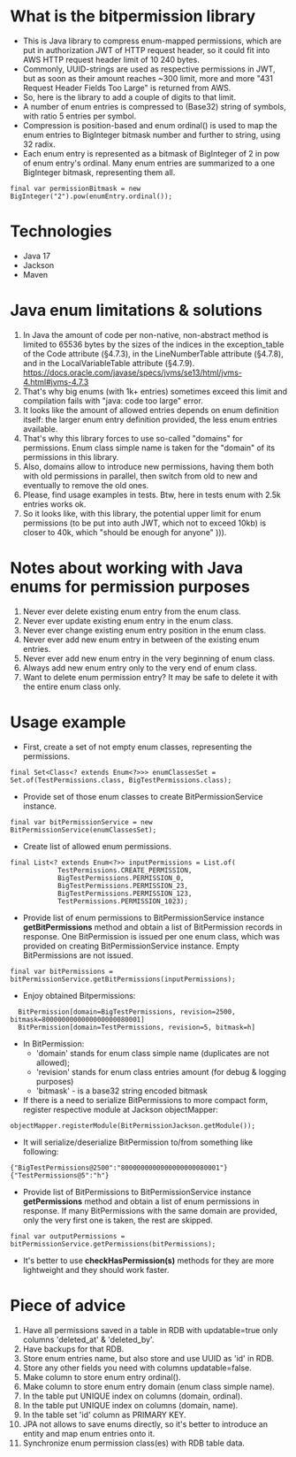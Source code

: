 
# What is the bitpermission library

* This is Java library to compress enum-mapped permissions, which are put in authorization JWT of HTTP request header, so it could fit into AWS HTTP request header limit of 10 240 bytes.
* Commonly, UUID-strings are used as respective permissions in JWT, but as soon as their amount reaches ~300 limit, more and more "431 Request Header Fields Too Large" is returned from AWS.
* So, here is the library to add a couple of digits to that limit.
* A number of enum entries is compressed to (Base32) string of symbols, with ratio 5 entries per symbol.
* Compression is position-based and enum ordinal() is used to map the enum entries to BigInteger bitmask number and further to string, using 32 radix. 
* Each enum entry is represented as a bitmask of BigInteger of 2 in pow of enum entry's ordinal. Many enum entries are summarized to a one BigInteger bitmask, representing them all.
```
final var permissionBitmask = new BigInteger("2").pow(enumEntry.ordinal());
```

# Technologies

* Java 17 
* Jackson
* Maven

# Java enum limitations & solutions

1. In Java the amount of code per non-native, non-abstract method is limited to 65536 bytes by the sizes of the indices in the exception_table of the Code attribute (§4.7.3), in the LineNumberTable attribute (§4.7.8), and in the LocalVariableTable attribute (§4.7.9). https://docs.oracle.com/javase/specs/jvms/se13/html/jvms-4.html#jvms-4.7.3
2. That's why big enums (with 1k+ entries) sometimes exceed this limit and compilation fails with "java: code too large" error.
3. It looks like the amount of allowed entries depends on enum definition itself: the larger enum entry definition provided, the less enum entries available.
4. That's why this library forces to use so-called "domains" for permissions. Enum class simple name is taken for the "domain" of its permissions in this library.
5. Also, domains allow to introduce new permissions, having them both with old permissions in parallel, then switch from old to new and eventually to remove the old ones.
6. Please, find usage examples in tests. Btw, here in tests enum with 2.5k entries works ok.
7. So it looks like, with this library, the potential upper limit for enum permissions (to be put into auth JWT, which not to exceed 10kb) is closer to 40k, which "should be enough for anyone" ))).

# Notes about working with Java enums for permission purposes

1. Never ever delete existing enum entry from the enum class.
2. Never ever update existing enum entry in the enum class.
3. Never ever change existing enum entry position in the enum class.
4. Never ever add new enum entry in between of the existing enum entries.
5. Never ever add new enum entry in the very beginning of enum class. 
6. Always add new enum entry only to the very end of enum class. 
7. Want to delete enum permission entry? It may be safe to delete it with the entire enum class only.

# Usage example

* First, create a set of not empty enum classes, representing the permissions.
```
final Set<Class<? extends Enum<?>>> enumClassesSet = Set.of(TestPermissions.class, BigTestPermissions.class);
```
* Provide set of those enum classes to create BitPermissionService instance.
```
final var bitPermissionService = new BitPermissionService(enumClassesSet);
```
* Create list of allowed enum permissions.
```
final List<? extends Enum<?>> inputPermissions = List.of(
            TestPermissions.CREATE_PERMISSION,
            BigTestPermissions.PERMISSION_0,
            BigTestPermissions.PERMISSION_23,
            BigTestPermissions.PERMISSION_123,
            TestPermissions.PERMISSION_1023);
```
* Provide list of enum permissions to BitPermissionService instance **getBitPermissions** method and obtain a list of BitPermission records in response. One BitPermission is issued per one enum class, which was provided on creating BitPermissionService instance. Empty BitPermissions are not issued.
```
final var bitPermissions = bitPermissionService.getBitPermissions(inputPermissions);
```
* Enjoy obtained Bitpermissions:
```
  BitPermission[domain=BigTestPermissions, revision=2500, bitmask=8000000000000000000080001]
  BitPermission[domain=TestPermissions, revision=5, bitmask=h]
```
* In BitPermission: 
  - 'domain' stands for enum class simple name (duplicates are not allowed);
  - 'revision' stands for enum class entries amount (for debug & logging purposes)
  - 'bitmask' - is a base32 string encoded bitmask
* If there is a need to serialize BitPermissions to more compact form, register respective module at Jackson objectMapper:
```
objectMapper.registerModule(BitPermissionJackson.getModule());
```
* It will serialize/deserialize BitPermission to/from something like following:
```
{"BigTestPermissions@2500":"8000000000000000000080001"}
{"TestPermissions@5":"h"}
```
* Provide list of BitPermissions to BitPermissionService instance **getPermissions** method and obtain a list of enum permissions in response. If many BitPermissions with the same domain are provided, only the very first one is taken, the rest are skipped.
```
final var outputPermissions = bitPermissionService.getPermissions(bitPermissions);
```
* It's better to use **checkHasPermission(s)** methods for they are more lightweight and they should work faster.

# Piece of advice

1. Have all permissions saved in a table in RDB with updatable=true only columns 'deleted_at' & 'deleted_by'.
2. Have backups for that RDB.
3. Store enum entries name, but also store and use UUID as 'id' in RDB.
4. Store any other fields you need with columns updatable=false.
5. Make column to store enum entry ordinal().
6. Make column to store enum entry domain (enum class simple name).
7. In the table put UNIQUE index on columns (domain, ordinal).
8. In the table put UNIQUE index on columns (domain, name).
9. In the table set 'id' column as PRIMARY KEY.
10. JPA not allows to save enums directly, so it's better to introduce an entity and map enum entries onto it.
11. Synchronize enum permission class(es) with RDB table data.